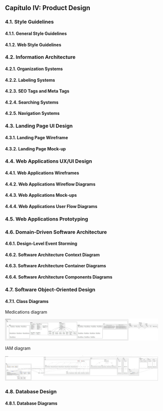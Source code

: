 <h2 id="productDesign">Capítulo IV: Product Design</h2>

<h3 id="styleGuidelines">4.1. Style Guidelines</h3>
<h4 id="generalStyleGuidelines">4.1.1. General Style Guidelines</h4>
<h4 id="webStyleGuidelines">4.1.2. Web Style Guidelines</h4>

<h3 id="infoArchitecture">4.2. Information Architecture</h3>
<h4 id="orgSystem">4.2.1. Organization Systems</h4>
<h4 id="labelSystem">4.2.2. Labeling Systems</h4>
<h4 id="seoTags">4.2.3. SEO Tags and Meta Tags</h4>
<h4 id="searchSystem">4.2.4. Searching Systems</h4>
<h4 id="navigationSystem">4.2.5. Navigation Systems</h4>

<h3 id="landingDesign">4.3. Landing Page UI Design</h3>
<h4 id="landingWireframe">4.3.1. Landing Page Wireframe</h4>
<h4 id="landingMockUp">4.3.2. Landing Page Mock-up</h4>

<h3 id="webAppDesign">4.4. Web Applications UX/UI Design</h3>
<h4 id="webAppWireframes">4.4.1. Web Applications Wireframes</h4>
<h4 id="webAppWireflow">4.4.2. Web Applications Wireflow Diagrams</h4>
<h4 id="webAppMockups">4.4.3. Web Applications Mock-ups</h4>
<h4 id="webAppUserFlow">4.4.4. Web Applications User Flow Diagrams</h4>

<h3 id="webAppPrototyping">4.5. Web Applications Prototyping</h3>

<h3 id="DDD">4.6. Domain-Driven Software Architecture</h3>
<h4 id="designEventStorming">4.6.1. Design-Level Event Storming</h4>
<h4 id="contextDiagram">4.6.2. Software Architecture Context Diagram</h4>
<h4 id="containerDiagram">4.6.3. Software Architecture Container Diagrams</h4>
<h4 id="componentDiagram">4.6.4. Software Architecture Components Diagrams</h4>

<h3 id="softwareObjectOrientedDesign">4.7. Software Object-Oriented Design</h3>
<h4 id="classDiagram">4.7.1. Class Diagrams</h4>
<p>Medications diagram </p>

![IAM Diagram](../images/platform-Medications.svg)

<p>IAM diagram</p>

![IAM Diagram](../images/platform-IAM.svg)
<h3 id="dbDesign">4.8. Database Design</h3>
<h4 id="dbDiagram">4.8.1. Database Diagrams</h4>